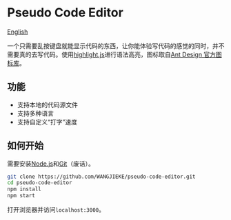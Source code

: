 # Pseudo Code Editor

[English](../README.md)

一个只需要乱按键盘就能显示代码的东西，让你能体验写代码的感觉的同时，并不需要真的去写代码。使用[highlight.js](https://github.com/highlightjs/highlight.js)进行语法高亮，图标取自[Ant Design 官方图标库](https://www.iconfont.cn/collections/detail?cid=9402)。

## 功能

- 支持本地的代码源文件
- 支持多种语言
- 支持自定义“打字”速度

## 如何开始

需要安装[Node.js](https://nodejs.org/zh-cn/)和[Git](https://git-scm.com/)（废话）。

```bash
git clone https://github.com/WANGJIEKE/pseudo-code-editor.git
cd pseudo-code-editor
npm install
npm start
```

打开浏览器并访问`localhost:3000`。
